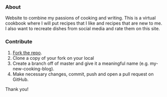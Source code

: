 ### About

Website to combine my passions of cooking and writing. This is a virtual cookbook where I will put recipes that I like and recipes that are new to me. I also want to recreate dishes from social media and rate them on this site.

### Contribute

1. [Fork the repo](https://github.com/krish-shahh/cooking-blog).
2. Clone a copy of your fork on your local
3. Create a branch off of master and give it a meaningful name (e.g. my-new-cooking-blog).
4. Make necessary changes, commit, push and open a pull request on GitHub.

Thank you!
